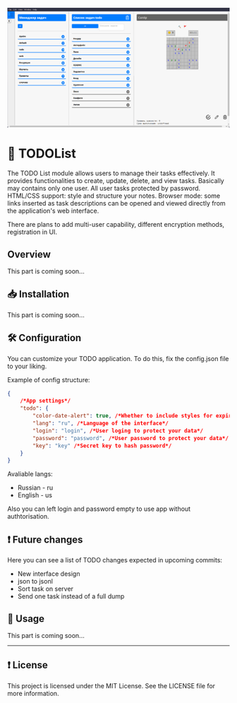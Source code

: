 ![preview](/preview/preview.png)

# 🗿 TODOList

The TODO List module allows users to manage their tasks effectively. It provides functionalities to create, update, delete, and view tasks. Basically may contains only one user. All user tasks protected by password.
HTML/CSS support: style and structure your notes.
Browser mode: some links inserted as task descriptions can be opened and viewed directly from the application's web interface.

There are plans to add multi-user capability, different encryption methods, registration in UI.

## Overview

This part is coming soon...

## 📥 Installation

This part is coming soon...

## 🛠️ Configuration

You can customize your TODO application. To do this, fix the config.json file to your liking.

Example of config structure:

```json
{
    /*App settings*/
    "todo": {
        "color-date-alert": true, /*Whether to include styles for expired date of task notification*/
        "lang": "ru", /*Language of the interface*/
        "login": "login", /*User loging to protect your data*/
        "password": "password", /*User password to protect your data*/
        "key": "key" /*Secret key to hash password*/
    }
}
```

Avaliable langs:
- Russian - ru
- English - us

Also you can left login and password empty to use app without authtorisation.

## ❗️ Future changes

Here you can see a list of TODO changes expected in upcoming commits:

- New interface design
- json to jsonl
- Sort task on server
- Send one task instead of a full dump

## 💼 Usage

This part is coming soon...

---

## ❗️ License

This project is licensed under the MIT License. See the LICENSE file for more information.
